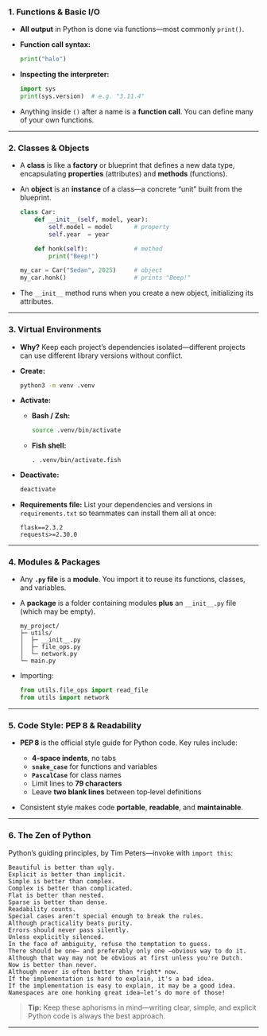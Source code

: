 

### 1. Functions & Basic I/O

* **All output** in Python is done via functions—most commonly `print()`.
* **Function call syntax:**

  ```python
  print("halo")
  ```
* **Inspecting the interpreter:**

  ```python
  import sys
  print(sys.version)  # e.g. "3.11.4"
  ```
* Anything inside `()` after a name is a **function call**. You can define many of your own functions.

---

### 2. Classes & Objects

* A **class** is like a **factory** or blueprint that defines a new data type, encapsulating **properties** (attributes) and **methods** (functions).

* An **object** is an **instance** of a class—a concrete “unit” built from the blueprint.

  ```python
  class Car:
      def __init__(self, model, year):
          self.model = model      # property
          self.year  = year

      def honk(self):             # method
          print("Beep!")

  my_car = Car("Sedan", 2025)     # object
  my_car.honk()                   # prints "Beep!"
  ```

* The `__init__` method runs when you create a new object, initializing its attributes.

---

### 3. Virtual Environments

* **Why?** Keep each project’s dependencies isolated—different projects can use different library versions without conflict.
* **Create:**

  ```bash
  python3 -m venv .venv
  ```
* **Activate:**

  * **Bash / Zsh:**

    ```bash
    source .venv/bin/activate
    ```
  * **Fish shell:**

    ```fish
    . .venv/bin/activate.fish
    ```
* **Deactivate:**

  ```bash
  deactivate
  ```
* **Requirements file:** List your dependencies and versions in `requirements.txt` so teammates can install them all at once:

  ```
  flask==2.3.2
  requests>=2.30.0
  ```

---

### 4. Modules & Packages

* Any **`.py` file** is a **module**. You import it to reuse its functions, classes, and variables.
* A **package** is a folder containing modules **plus** an `__init__.py` file (which may be empty).

  ```text
  my_project/
  ├─ utils/
  │  ├─ __init__.py
  │  ├─ file_ops.py
  │  └─ network.py
  └─ main.py
  ```
* Importing:

  ```python
  from utils.file_ops import read_file
  from utils import network
  ```

---

### 5. Code Style: PEP 8 & Readability

* **PEP 8** is the official style guide for Python code. Key rules include:

  * **4‑space indents**, no tabs
  * **`snake_case`** for functions and variables
  * **`PascalCase`** for class names
  * Limit lines to **79 characters**
  * Leave **two blank lines** between top‑level definitions
* Consistent style makes code **portable**, **readable**, and **maintainable**.

---

### 6. The Zen of Python

Python’s guiding principles, by Tim Peters—invoke with `import this`:

```text
Beautiful is better than ugly.
Explicit is better than implicit.
Simple is better than complex.
Complex is better than complicated.
Flat is better than nested.
Sparse is better than dense.
Readability counts.
Special cases aren't special enough to break the rules.
Although practicality beats purity.
Errors should never pass silently.
Unless explicitly silenced.
In the face of ambiguity, refuse the temptation to guess.
There should be one— and preferably only one —obvious way to do it.
Although that way may not be obvious at first unless you're Dutch.
Now is better than never.
Although never is often better than *right* now.
If the implementation is hard to explain, it's a bad idea.
If the implementation is easy to explain, it may be a good idea.
Namespaces are one honking great idea—let’s do more of those!
```

> **Tip:** Keep these aphorisms in mind—writing clear, simple, and explicit Python code is always the best approach.

---

